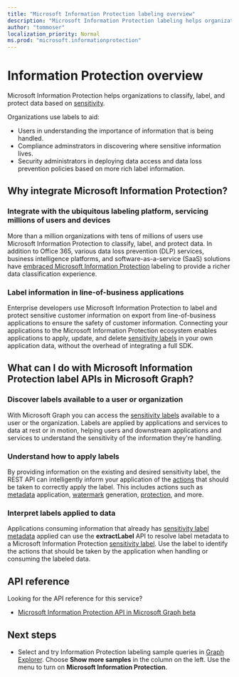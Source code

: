 ```yaml
---
title: "Microsoft Information Protection labeling overview"
description: "Microsoft Information Protection labeling helps organizations to classify, label, and protect data based on Office 365 Security and Compliance Center Sensitivity Labels."
author: "tommoser"
localization_priority: Normal
ms.prod: "microsoft.informationprotection"
---
```


# Information Protection overview

Microsoft Information Protection helps organizations to classify, label, and protect data based on [sensitivity](https://docs.microsoft.com/Office365/SecurityCompliance/sensitivity-labels). 

Organizations use labels to aid:

* Users in understanding the importance of information that is being handled.
* Compliance adminstrators in discovering where sensitive information lives. 
* Security administrators in deploying data access and data loss prevention policies based on more rich label information.

## Why integrate Microsoft Information Protection? 

### Integrate with the ubiquitous labeling platform, servicing millions of users and devices

More than a million organizations with tens of millions of users use Microsoft Information Protection to classify, label, and protect data.  In addition to Office 365, various data loss prevention (DLP) services, business intelligence platforms, and software-as-a-service (SaaS) solutions have [embraced Microsoft Information Protection](https://www.microsoft.com/security/technology/information-protection) labeling to provide a richer data classification experience. 

### Label information in line-of-business applications

Enterprise developers use Microsoft Information Protection to label and protect sensitive customer information on export from line-of-business applications to ensure the safety of customer information. Connecting your applications to the Microsoft Information Protection ecosystem enables applications to apply, update, and delete [sensitivity labels](https://docs.microsoft.com/Office365/SecurityCompliance/sensitivity-labels) in your own application data, without the overhead of integrating a full SDK.

## What can I do with Microsoft Information Protection label APIs in Microsoft Graph? 

### Discover labels available to a user or organization

With Microsoft Graph you can access the [sensitivity labels](/graph/api/informationprotectionlabel.md?view=graph-rest-beta) available to a user or the organization. Labels are applied by applications and services to data at rest or in motion, helping users and downstream applications and services to understand the sensitivity of the information they're handling.

### Understand how to apply labels

By providing information on the existing and desired sensitivity label, the REST API can intelligently inform your application of the [actions](/graph/api/resources/informationProtectionActions.md?view=graph-rest-beta) that should be taken to correctly apply the label. This includes actions such as [metadata](/graph/api/resources/metadataaction.md?view=graph-rest-beta) application, [watermark](/graph/api/resources/addwatermarkaction.md?view=graph-rest-beta) generation, [protection](/graph/api/resources/protectByTemplateAction.md?view=graph-rest-beta), and more.

### Interpret labels applied to data

Applications consuming information that already has [sensitivity label metadata](/graph/api/resources/metadataaction.md?view=graph-rest-beta) applied can use the **extractLabel** API to resolve label metadata to a Microsoft Information Protection [sensitivity label](/graph/api/resources/informationprotectionlabel.md?view=graph-rest-beta). Use the label to identify the actions that should be taken by the application when handling or consuming the labeled data. 

## API reference

Looking for the API reference for this service?

- [Microsoft Information Protection API in Microsoft Graph beta](/graph/api/resources/information-protection-overview?view=graph-rest-beta)

## Next steps

- Select and try Information Protection labeling sample queries in [Graph Explorer](https://developer.microsoft.com/graph/graph-explorer). Choose **Show more samples** in the column on the left. Use the menu to turn on **Microsoft Information Protection**.
